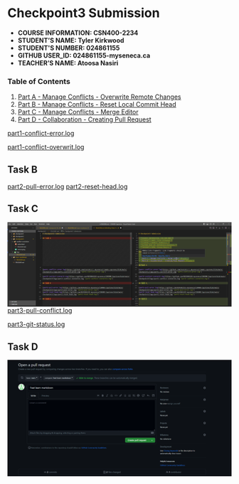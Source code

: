 # Checkpoint3 Submission

- **COURSE INFORMATION: CSN400-2234**
- **STUDENT’S NAME: Tyler Kirkwood**
- **STUDENT'S NUMBER: 024861155**
- **GITHUB USER_ID: 024861155-myseneca.ca**
- **TEACHER’S NAME: Atoosa Nasiri**

### Table of Contents
1. [Part A - Manage Conflicts - Overwrite Remote Changes](#header1)
2. [Part B - Manage Conflicts - Reset Local Commit Head](#header2)
3. [Part C - Manage Conflicts - Merge Editor](#header3)
4. [Part D - Collaboration - Creating Pull Request](#header4)

[part1-conflict-error.log](https://github.com/0245861155-myseneca/CSN400-Capstone/blob/main/checkpoint3/logs/part1-conflict-error.log "part1-conflict-error.log")

[part1-conflict-overwrit.log](https://github.com/0245861155-myseneca/CSN400-Capstone/blob/main/checkpoint3/logs/part1-conflict-overwrite.log "part1-conflict-overwrite.log")

## Task B 

[part2-pull-error.log](https://github.com/0245861155-myseneca/CSN400-Capstone/blob/main/checkpoint3/logs/part2-pull-error.log "part2-pull-error.log")
[part2-reset-head.log](https://github.com/0245861155-myseneca/CSN400-Capstone/blob/main/checkpoint3/logs/part2-reset-head.log "part2-reset-head.log")

## Task C

<img src="image.png"
     alt="Markdown Monster icon"
     style="float: left; margin-right: 10px;" />

[part3-pull-conflict.log](https://github.com/0245861155-myseneca/CSN400-Capstone/blob/main/checkpoint3/logs/part3-pull-conflict.log "part3-pull-conflict.log")

[part3-git-status.log](https://github.com/0245861155-myseneca/CSN400-Capstone/blob/main/checkpoint3/logs/part3-status.log "part3-git-status.log")

## Task D

<img src="partD.png"
     alt="Markdown Monster icon"
     style="float: left; margin-right: 10px;" />
